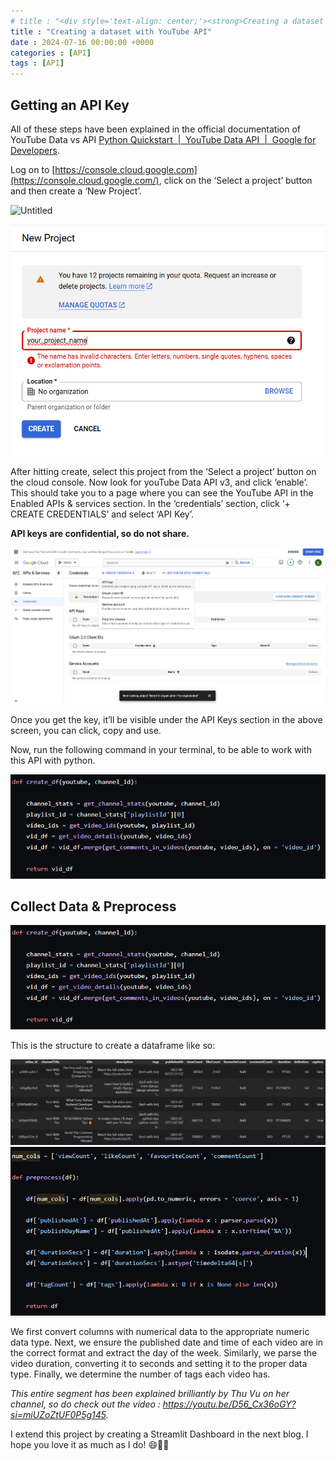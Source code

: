 ```yaml
---
# title : "<div style='text-align: center;'><strong>Creating a dataset with YouTube API</strong></div>"
title : "Creating a dataset with YouTube API"
date : 2024-07-16 00:00:00 +0000
categories : [API]
tags : [API]
---
```


## Getting an API Key 
All of these steps have been explained in the official documentation of YouTube Data vs API [Python Quickstart  |  YouTube Data API  |  Google for Developers](https://developers.google.com/youtube/v3/quickstart/python).

Log on to [https://console.cloud.google.com](https://console.cloud.google.com/), click on the ‘Select a project’ button and then create a ‘New Project’.

![Untitled](D:/Portfolio/KunjalJethwani.github.io/assets/img/posts/MakeDataset/MakeProj1.png)

<div style="text-align: center;">
  <img src="assets/img/posts/MakeDataset/MakeProj2.png" alt="Example Image">
</div>                                        

After hitting create, select this project from the ‘Select a project’ button on the cloud console. Now look for youTube Data API v3, and click ‘enable’. This should take you to a page where you can see the YouTube API in the Enabled APIs & services section. In the ‘credentials’ section, click ‘+ CREATE CREDENTIALS’ and select ‘API Key’.

**API keys are confidential, so do not share.**

<div style="text-align: center;">
  <img src="assets/img/posts/MakeDataset/CreateKey.png" alt="Example Image">
</div>                                                                      

Once you get the key, it’ll be visible under the API Keys section in the above screen, you can click, copy and use.

Now, run the following command in your terminal, to be able to work with this API with python.

<div style="text-align: center;">
  <img src="assets/img/posts/MakeDataset/CreateDf.png" alt="Example Image">
</div>                                        

## Collect Data & Preprocess

<div style="text-align: center;">
  <img src="assets/img/posts/MakeDataset/CreateDf.png" alt="Example Image">
</div>      

This is the structure to create a dataframe like so:

<div style="text-align: center;">
  <img src="assets/img/posts/MakeDataset/Df.png" alt="Example Image">
</div>  

<div style="text-align: center;">
  <img src="assets/img/posts/MakeDataset/Preprocess.png" alt="Example Image">
</div>  


We first convert columns with numerical data to the appropriate numeric data type. Next, we ensure the published date and time of each video are in the correct format and extract the day of the week. Similarly, we parse the video duration, converting it to seconds and setting it to the proper data type. Finally, we determine the number of tags each video has.

*This entire segment has been explained brilliantly by Thu Vu on her channel, so do check out the video : https://youtu.be/D56_Cx36oGY?si=miUZoZtUF0P5g145.*

I extend this project by creating a Streamlit Dashboard in the next blog. I hope you love it as much as I do! 😄🌟🚀
